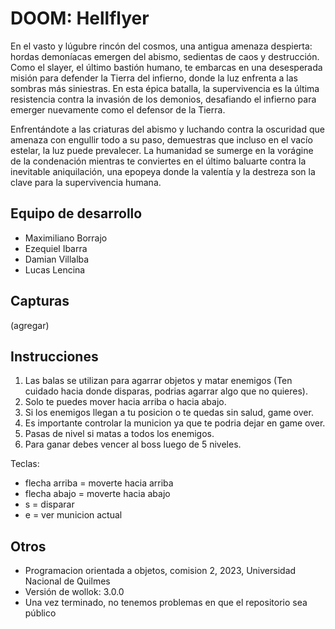# DOOM: Hellflyer
En el vasto y lúgubre rincón del cosmos, una antigua amenaza despierta: hordas demoníacas emergen del abismo, sedientas de caos y destrucción. Como el slayer, el último bastión humano, te embarcas en una desesperada misión para defender la Tierra del infierno, donde la luz enfrenta a las sombras más siniestras. En esta épica batalla, la supervivencia es la última resistencia contra la invasión de los demonios, desafiando el infierno para emerger nuevamente como el defensor de la Tierra.

Enfrentándote a las criaturas del abismo y luchando contra la oscuridad que amenaza con engullir todo a su paso, demuestras que incluso en el vacío estelar, la luz puede prevalecer. La humanidad se sumerge en la vorágine de la condenación mientras te conviertes en el último baluarte contra la inevitable aniquilación, una epopeya donde la valentía y la destreza son la clave para la supervivencia humana.

## Equipo de desarrollo

- Maximiliano Borrajo
- Ezequiel Ibarra
- Damian Villalba
- Lucas Lencina

## Capturas

(agregar)

## Instrucciones

1. Las balas se utilizan para agarrar objetos y matar enemigos (Ten cuidado hacia donde disparas, podrias agarrar algo que no quieres).
2. Solo te puedes mover hacia arriba o hacia abajo.
3. Si los enemigos llegan a tu posicion o te quedas sin salud, game over.
4. Es importante controlar la municion ya que te podria dejar en game over.
5. Pasas de nivel si matas a todos los enemigos.
6. Para ganar debes vencer al boss luego de 5 niveles.

Teclas:
- flecha arriba = moverte hacia arriba
- flecha abajo = moverte hacia abajo
- s = disparar
- e = ver municion actual


## Otros

- Programacion orientada a objetos, comision 2, 2023, Universidad Nacional de Quilmes
- Versión de wollok: 3.0.0
- Una vez terminado, no tenemos problemas en que el repositorio sea público
